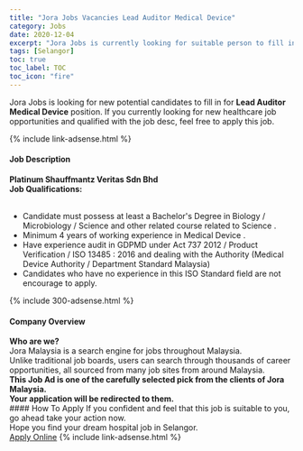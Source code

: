 ```yaml
---
title: "Jora Jobs Vacancies Lead Auditor Medical Device" 
category: Jobs 
date: 2020-12-04 
excerpt: "Jora Jobs is currently looking for suitable person to fill in the Lead Auditor Medical Device which positioned at Selangor" 
tags: [Selangor] 
toc: true 
toc_label: TOC 
toc_icon: "fire" 
--- 
```


<p>Jora Jobs is looking for new potential candidates to fill in for <b>Lead Auditor Medical Device</b> position. If you currently looking for new healthcare job opportunities and qualified with the job desc, feel free to apply this job.
</p>{% include link-adsense.html %} 
<div><div><div><h4>Job Description</h4></div></div><div><div><span><div><div><strong>Platinum Shauffmantz Veritas Sdn Bhd</strong></div><div><strong>Job Qualifications:</strong><br>&#160;</div><ul><li>Candidate must possess at least a Bachelor's Degree in Biology / Microbiology / Science and other related course related to Science .</li><li>Minimum 4 years of working experience in Medical Device .</li><li>Have experience audit in GDPMD under Act 737 2012 / Product Verification / ISO 13485 : 2016 and dealing with the Authority (Medical Device Authority / Department Standard Malaysia)</li><li>Candidates who have no experience in this ISO Standard field are not encourage to apply.</li></ul></div></span></div></div></div> 
{% include 300-adsense.html %} 
<div><div><div><h4>Company Overview</h4></div></div><div><div><span><div><div>
<strong>Who are we?</strong></div>
<div>
	Jora Malaysia is a search engine for jobs throughout Malaysia.<br>
	Unlike traditional job boards, users can search through thousands of career opportunities, all sourced from many job sites from around Malaysia.&#160;</div>
<div>
<div>
<strong>This Job Ad is one of the carefully selected pick from the clients of Jora Malaysia.</strong></div>
<div>
<strong>Your application will be redirected to them.</strong></div>
</div></div></span></div></div></div> 
#### How To Apply 
If you confident and feel that this job is suitable to you, go ahead take your action now. <br/> 
Hope you find your dream hospital job in Selangor. <br/> 
<a href="https://www.jobstreet.com.my/en/job/lead-auditor-medical-device-4436708?jobId=jobstreet-my-job-4436708&sectionRank=10&token=0~3777ec59-c98c-43f1-aabc-125bec256834&fr=SRP%20View%20In%20New%20Ta" class="btn btn--warning" target="_blank" rel="nofollow noopenner">Apply Online</a> 
{% include link-adsense.html %} 